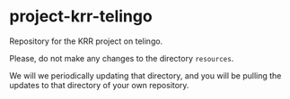 # project-krr-telingo

Repository for the KRR project on telingo.

Please, do not make any changes to the directory `resources`.

We will we periodically updating that directory, and
you will be pulling the updates to that directory of your own repository.
